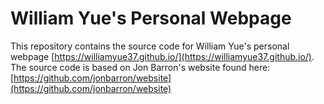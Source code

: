 # William Yue's Personal Webpage

This repository contains the source code for William Yue's personal webpage [https://williamyue37.github.io/](https://williamyue37.github.io/). The source code is based on Jon Barron's website found here: [https://github.com/jonbarron/website](https://github.com/jonbarron/website)